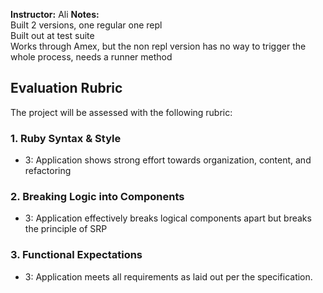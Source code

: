 **Instructor:**  Ali 
**Notes:**  
Built 2 versions, one regular one repl  
Built out at test suite  
Works through Amex, but the non repl version has no way to trigger the whole process, needs a runner method  

## Evaluation Rubric

The project will be assessed with the following rubric:

### 1. Ruby Syntax & Style

* 3:  Application shows strong effort towards organization, content, and refactoring

### 2. Breaking Logic into Components

* 3: Application effectively breaks logical components apart but breaks the principle of SRP

### 3. Functional Expectations

* 3: Application meets all requirements as laid out per the specification.

